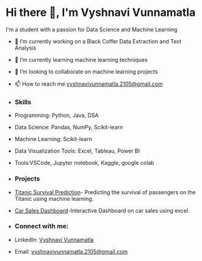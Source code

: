# Hi there 👋, I'm Vyshnavi Vunnamatla

I'm a student with a passion for  Data Science and Machine Learning
- 👀 I’m currently working on a Black Coffer Data Extraction and Text Analysis 
- 🌱 I’m currently learning machine learning techniques
- 💞️ I’m looking to collaborate on machine learning projects
- 📫 How to reach me vyshnavivunnamatla.2105@gmail.com
  
- ### Skills
- Programming: Python, Java, DSA
- Data Science: Pandas, NumPy, Scikit-learn
- Machine Learning: Scikit-learn
- Data Visualization Tools: Excel, Tableau, Power BI
- Tools:VSCode, Jupyter notebook, Kaggle, google colab

- ### Projects
- [Titanic Survival Prediction](https://github.com/VyshnaviVunnamatla/Titanic-Dataset)- Predicting the survival of passengers on the Titanic using machine learning.
- [Car Sales Dashboard](https://github.com/VyshnaviVunnamatla/CarSales-Dashboard)-Interactive Dashboard on car sales using excel.

- ### Connect with me:
- LinkedIn: [Vyshnavi Vunnamatla](https://www.linkedin.com/in/vyshnavi-vunnamatla-429944256/)
- Email: [vyshnavivunnamatla.2105@gmail.com](mailto:vyshnavivunnamatla.2105@gmail.com)




<!---
VyshnaviVunnamatla/VyshnaviVunnamatla is a ✨ special ✨ repository because its `README.md` (this file) appears on your GitHub profile.
You can click the Preview link to take a look at your changes.
--->
